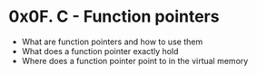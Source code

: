 <h1>0x0F. C - Function pointers</h1>

   - What are function pointers and how to use them
   - What does a function pointer exactly hold
   - Where does a function pointer point to in the virtual memory
